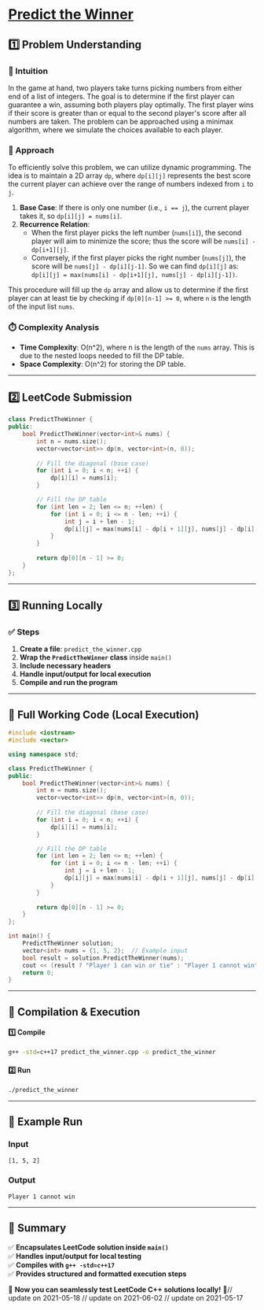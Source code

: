 # **[Predict the Winner](https://leetcode.com/problems/predict-the-winner/description/)**  

## **1️⃣ Problem Understanding**  
### **📌 Intuition**  
In the game at hand, two players take turns picking numbers from either end of a list of integers. The goal is to determine if the first player can guarantee a win, assuming both players play optimally. The first player wins if their score is greater than or equal to the second player's score after all numbers are taken. The problem can be approached using a minimax algorithm, where we simulate the choices available to each player.

### **🚀 Approach**  
To efficiently solve this problem, we can utilize dynamic programming. The idea is to maintain a 2D array `dp`, where `dp[i][j]` represents the best score the current player can achieve over the range of numbers indexed from `i` to `j`. 

1. **Base Case**: If there is only one number (i.e., `i == j`), the current player takes it, so `dp[i][j] = nums[i]`.
2. **Recurrence Relation**:
    - When the first player picks the left number (`nums[i]`), the second player will aim to minimize the score; thus the score will be `nums[i] - dp[i+1][j]`.
    - Conversely, if the first player picks the right number (`nums[j]`), the score will be `nums[j] - dp[i][j-1]`.
   So we can find `dp[i][j]` as:  
   `dp[i][j] = max(nums[i] - dp[i+1][j], nums[j] - dp[i][j-1])`.

This procedure will fill up the `dp` array and allow us to determine if the first player can at least tie by checking if `dp[0][n-1] >= 0`, where `n` is the length of the input list `nums`.

### **⏱️ Complexity Analysis**  
- **Time Complexity**: O(n^2), where n is the length of the `nums` array. This is due to the nested loops needed to fill the DP table.
- **Space Complexity**: O(n^2) for storing the DP table.

---  

## **2️⃣ LeetCode Submission**  
```cpp
class PredictTheWinner {
public:
    bool PredictTheWinner(vector<int>& nums) {
        int n = nums.size();
        vector<vector<int>> dp(n, vector<int>(n, 0));
        
        // Fill the diagonal (base case)
        for (int i = 0; i < n; ++i) {
            dp[i][i] = nums[i];
        }

        // Fill the DP table
        for (int len = 2; len <= n; ++len) {
            for (int i = 0; i <= n - len; ++i) {
                int j = i + len - 1;
                dp[i][j] = max(nums[i] - dp[i + 1][j], nums[j] - dp[i][j - 1]);
            }
        }
        
        return dp[0][n - 1] >= 0;
    }
};
```  

---  

## **3️⃣ Running Locally**  
### **✅ Steps**  
1. **Create a file**: `predict_the_winner.cpp`  
2. **Wrap the `PredictTheWinner` class** inside `main()`  
3. **Include necessary headers**  
4. **Handle input/output for local execution**  
5. **Compile and run the program**  

---  

## **📝 Full Working Code (Local Execution)**  
```cpp
#include <iostream>
#include <vector>

using namespace std;

class PredictTheWinner {
public:
    bool PredictTheWinner(vector<int>& nums) {
        int n = nums.size();
        vector<vector<int>> dp(n, vector<int>(n, 0));
        
        // Fill the diagonal (base case)
        for (int i = 0; i < n; ++i) {
            dp[i][i] = nums[i];
        }

        // Fill the DP table
        for (int len = 2; len <= n; ++len) {
            for (int i = 0; i <= n - len; ++i) {
                int j = i + len - 1;
                dp[i][j] = max(nums[i] - dp[i + 1][j], nums[j] - dp[i][j - 1]);
            }
        }
        
        return dp[0][n - 1] >= 0;
    }
};

int main() {
    PredictTheWinner solution;
    vector<int> nums = {1, 5, 2};  // Example input
    bool result = solution.PredictTheWinner(nums);
    cout << (result ? "Player 1 can win or tie" : "Player 1 cannot win") << endl;  // Expected output: "Player 1 cannot win"
    return 0;
}
```  

---  

## **🔧 Compilation & Execution**  
#### **1️⃣ Compile**  
```bash
g++ -std=c++17 predict_the_winner.cpp -o predict_the_winner
```  

#### **2️⃣ Run**  
```bash
./predict_the_winner
```  

---  

## **🎯 Example Run**  
### **Input**  
```
[1, 5, 2]
```  
### **Output**  
```
Player 1 cannot win
```  

---  

## **📌 Summary**  
✅ **Encapsulates LeetCode solution inside `main()`**  
✅ **Handles input/output for local testing**  
✅ **Compiles with `g++ -std=c++17`**  
✅ **Provides structured and formatted execution steps**  

🚀 **Now you can seamlessly test LeetCode C++ solutions locally!** 🚀// update on 2021-05-18
// update on 2021-06-02
// update on 2021-05-17
